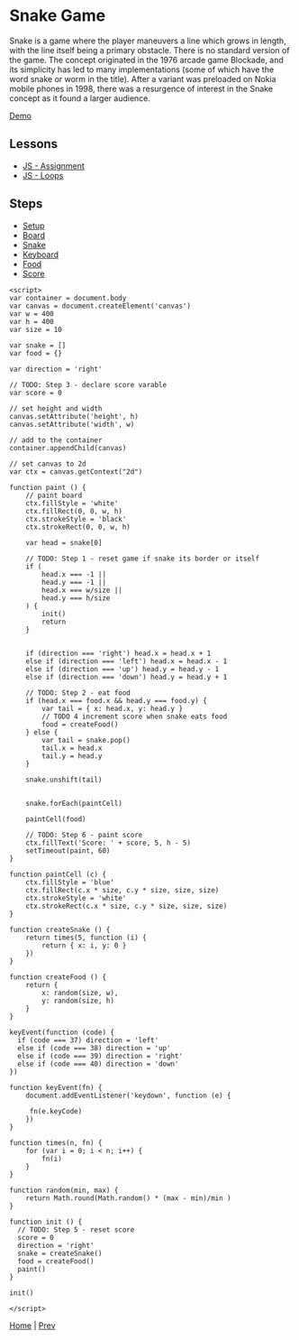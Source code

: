 # Snake Game

Snake is a game where the player maneuvers a line which grows in length, with the line itself being a primary obstacle. There is no standard version of the game. The concept originated in the 1976 arcade game Blockade, and its simplicity has led to many implementations (some of which have the word snake or worm in the title). After a variant was preloaded on Nokia mobile phones in 1998, there was a resurgence of interest in the Snake concept as it found a larger audience.

[Demo](https://hyperdev.com/#!/project/denim-scarer)

## Lessons

- [JS - Assignment](/assignment)
- [JS - Loops](/loops)

## Steps

- [Setup](/snake-game/setup)
- [Board](/snake-game/board)
- [Snake](/snake-game/snake)
- [Keyboard](/snake-game/keyboard)
- [Food](/snake-game/food)
- [Score](/snake-game/score)


```
<script>
var container = document.body
var canvas = document.createElement('canvas')
var w = 400
var h = 400
var size = 10

var snake = []
var food = {}

var direction = 'right'

// TODO: Step 3 - declare score varable
var score = 0

// set height and width
canvas.setAttribute('height', h)
canvas.setAttribute('width', w)

// add to the container
container.appendChild(canvas)

// set canvas to 2d
var ctx = canvas.getContext("2d")

function paint () {
    // paint board
    ctx.fillStyle = 'white'
    ctx.fillRect(0, 0, w, h)
    ctx.strokeStyle = 'black'
    ctx.strokeRect(0, 0, w, h)

    var head = snake[0]

    // TODO: Step 1 - reset game if snake its border or itself
    if (
        head.x === -1 ||
        head.y === -1 ||
        head.x === w/size ||
        head.y === h/size
    ) {
        init()
        return
    }


    if (direction === 'right') head.x = head.x + 1
    else if (direction === 'left') head.x = head.x - 1
    else if (direction === 'up') head.y = head.y - 1
    else if (direction === 'down') head.y = head.y + 1

    // TODO: Step 2 - eat food
    if (head.x === food.x && head.y === food.y) {
        var tail = { x: head.x, y: head.y }
        // TODO 4 increment score when snake eats food
        food = createFood()
    } else {
        var tail = snake.pop()
        tail.x = head.x
        tail.y = head.y
    }

    snake.unshift(tail)


    snake.forEach(paintCell)

    paintCell(food)

    // TODO: Step 6 - paint score
    ctx.fillText('Score: ' + score, 5, h - 5)
    setTimeout(paint, 60)
}

function paintCell (c) {
    ctx.fillStyle = 'blue'
    ctx.fillRect(c.x * size, c.y * size, size, size)
    ctx.strokeStyle = 'white'
    ctx.strokeRect(c.x * size, c.y * size, size, size)
}

function createSnake () {
    return times(5, function (i) {
        return { x: i, y: 0 }
    })
}

function createFood () {
    return {
        x: random(size, w),
        y: random(size, h)
    }
}

keyEvent(function (code) {
  if (code === 37) direction = 'left'
  else if (code === 38) direction = 'up'
  else if (code === 39) direction = 'right'
  else if (code === 40) direction = 'down'
})

function keyEvent(fn) {
    document.addEventListener('keydown', function (e) {

     fn(e.keyCode)   
    })
}

function times(n, fn) {
    for (var i = 0; i < n; i++) {
        fn(i)
    }
}

function random(min, max) {
    return Math.round(Math.random() * (max - min)/min )
}

function init () {
  // TODO: Step 5 - reset score
  score = 0
  direction = 'right'
  snake = createSnake()
  food = createFood()
  paint()
}

init()

</script>
```


[Home](/) | [Prev](/6-journal/)
